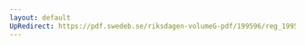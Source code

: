 ```yaml
---
layout: default
UpRedirect: https://pdf.swedeb.se/riksdagen-volumeG-pdf/199596/reg_199596/reg_199596_0069.pdf
---
```

